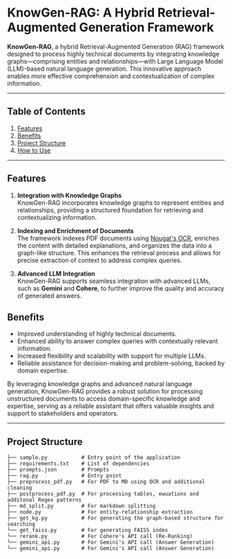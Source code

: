 
# KnowGen-RAG: A Hybrid Retrieval-Augmented Generation Framework

**KnowGen-RAG**, a hybrid Retrieval-Augmented Generation (RAG) framework designed to process highly technical documents by integrating knowledge graphs—comprising entities and relationships—with Large Language Model (LLM)-based natural language generation. This innovative approach enables more effective comprehension and contextualization of complex information.

---

## Table of Contents

1. [Features](#features)  
2. [Benefits](#benefits)  
3. [Project Structure](#project-structure)  
4. [How to Use](#how-to-use)  


---


## Features

1. **Integration with Knowledge Graphs**  
   KnowGen-RAG incorporates knowledge graphs to represent entities and relationships, providing a structured foundation for retrieving and contextualizing information.

2. **Indexing and Enrichment of Documents**  
   The framework indexes PDF documents using [Nougat's OCR](https://github.com/facebookresearch/nougat), enriches the content with detailed explanations, and organizes the data into a graph-like structure. This enhances the retrieval process and allows for precise extraction of context to address complex queries.

3. **Advanced LLM Integration**  
   KnowGen-RAG supports seamless integration with advanced LLMs, such as **Gemini** and **Cohere**, to further improve the quality and accuracy of generated answers.


## Benefits

- Improved understanding of highly technical documents.
- Enhanced ability to answer complex queries with contextually relevant information.
- Increased flexibility and scalability with support for multiple LLMs.
- Reliable assistance for decision-making and problem-solving, backed by domain expertise.

By leveraging knowledge graphs and advanced natural language generation, KnowGen-RAG provides a robust solution for processing unstructured documents to access domain-specific knowledge and expertise, serving as a reliable assistant that offers valuable insights and support to stakeholders and operators.

---

## Project Structure

```plaintext
├── sample.py           # Entry point of the application
├── requirements.txt    # List of dependencies
├── prompts.json        # Prompts
├── rag.py              # Entry point
├── preprocess_pdf.py   # For PDF to MD using OCR and additional cleaning
├── postprocess_pdf.py  # For processing tables, ewuations and additonal Regex patterns
├── md_split.py         # For markdown splitting
├── node.py             # For entity-relationship extraction
├── get_kg.py           # For generating the graph-based structure for searching
└── get_faiss.py        # For generating FAISS index
└── rerank.py           # For Cohere's API call (Re-Ranking)
└── gemini_api.py       # For Gemini's API call (Answer Generation)
└── gemini_api.py       # For Gemini's API call (Answer Generation)


 


